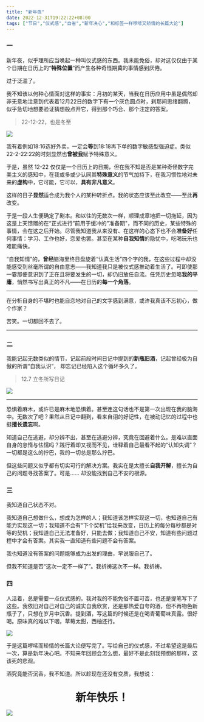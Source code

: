 ```yaml
---
title: "新年夜"
date: 2022-12-31T19:22:22+08:00
tags: ["节日","仪式感","自省","新年决心","和标签一样啰嗦又矫情的长篇大论"]
---
```


### 一

新年夜，似乎理所应当唤起一种叫仪式感的东西。我未能免俗，却对这仅仅由于某个日期在日历上的“**特殊位置**”而产生各种奇怪期冀的事情感到厌倦。

过于泛滥了。

我不知该以何种心情面对这样的事实：月初的某天，当我在日历应用中虽是偶然却非无意地注意到代表着12月22日的数字下有一个灰色圆点时，刹那间思绪翻腾，似乎急切地想要验证猜想般点开它，得到那个巧合、那个注定的答案。

>22-12-22，也是冬至 

![](https://cdn.jsdelivr.net/gh/AlexLiu2022/resources/img/IOS-calendars.jpg)

我有着例如18:16选好外卖，一定会**等**到18:18再下单的数字敏感型强迫症。类似22-2-22:22的时刻显然也**曾被我**赋予特殊意义。

于是，虽然 12-22 仅仅是一个日历上的日期，但在我不知是否是某种奇怪数字完美主义的感知中，在我或多或少认同其**特殊意义**的节气加持下，在我习惯性地对未来的**虚构**中，它可能，它可以，**具有非凡意义**。

这样的日子**显然**适合成为我个人的某种转折点。我的状态应该至此改变——至此**再**改变。

于是一段人生便确定了剧本。和以往的无数次一样，顺理成章地把一切拖延，因为这是上天馈赠的在“正式进行”前用于缓冲的"准备期"，而不同的历史，某些特殊的事情，会在这之后开始。尽管我知道我从来没有、在这样的心态下也不会**准备好**任何事情：学习、工作也好，恋爱也罢。甚至在某种**自我知情**的隐忧中，吃喝玩乐也难能痛快。

“自我知情”的，**曾经**脑海里终日盘旋着“认真生活”四个字的我，在这些过程中却没能感受到丝毫所谓的自由意志——我知道我只是被仪式感推动着生活了。可即使那一霎那便意识到了正在且将要发生的一切，却仍旧放任自流。任凭历史忽略**我的平庸**，悄然书写出真正的不凡——在日历的**每一个角落**。

---

在分析自身的不堪时也能自恋地对自己的文字感到满意，或许我真该不忘初心，做个作家？

苦笑。一切都回不去了。

---

### 二

我能记起无数类似的情节，记起前段时间日记中提到的**新瓶旧酒**，记起曾经极为自傲的所谓“自我认识”， 却忘记已经陷入这个循环多久了。

>12.7 立冬所写日记

![](https://cdn.jsdelivr.net/gh/AlexLiu2022/resources/img/diary-on-22-12-7.png)


---

恐惧着麻木，或许已是麻木地恐惧着。甚至连这句话也不是第一次出现在我的脑海中。无数次了吧？果然从日记中翻到，看来自诩的好记性，在被动记忆的过程中也挺**擅长遗忘**啊。


知道自己在逃避，却分辨不出，甚至在逃避分辨，究竟在回避着什么。是难以直面自身的怠惰与怯懦吗？践行着却又视而不见，诠释着自己最看不起的“认知失调”？ 一切都是这么的拧巴，我的一切总是那么拧巴。

但这些问题又似乎都有切实可行的解决方案。我实在是太擅长**自我开解**，擅长为自己的问题寻找答案了。可是...... 却没能找到自己不安的根源。

### 三

我知道自己状态不对。

我知道自己想做什么，想成为怎样的人；我知道该怎样实现这一切，也知道自己有能力实现这一切；我知道不会有“下个契机”给我来改变，日历上的每分每秒都是对等的契机；我知道自己无法准备好，只能去做；我知道自己不安，知道有些问题过程中才会有答案。其实我一直知道有些问题不会有答案。

我也知道没有答案的问题能够成为出发的理由，早说服自己了。

但我不知道是否“这次一定不一样了”。我祈祷这次不一样。我祈祷。

### 四

人活着，总是需要一点仪式感的。我对我的不能免俗不置可否，也还是提笔写下了这些。我依旧对自己对自己的诚实自我欣赏，还是那热爱自夸的酒，但不再物色新瓶子了，只想在岁月中沉香。提到酒，写这篇的时候还是在喝青葡萄味真露。很好喝。原味真的难以下咽，草莓太甜，西柚还行。

![](https://cdn.jsdelivr.net/gh/AlexLiu2022/resources/img/jinro.jpeg)


于是这篇啰嗦而矫情的长篇大论便写完了。写给自己的仪式感，不过希望这是最后一次，算是新年决心吧。不知来年回顾会怎么想，最好不是此刻我预想的那样，这该死的悲观。

酒究竟能否沉香，我不知道。所以趁现在还没有变质，我想说：
<br><br>
<center><strong><span style = "font-size: 2em">
新年快乐！
</span></strong></center>


![](https://cdn.jsdelivr.net/gh/AlexLiu2022/resources/img/fireworks.JPG)
